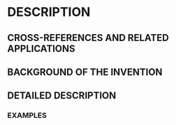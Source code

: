 # DESCRIPTION

## CROSS-REFERENCES AND RELATED APPLICATIONS

## BACKGROUND OF THE INVENTION

## DETAILED DESCRIPTION

### EXAMPLES

